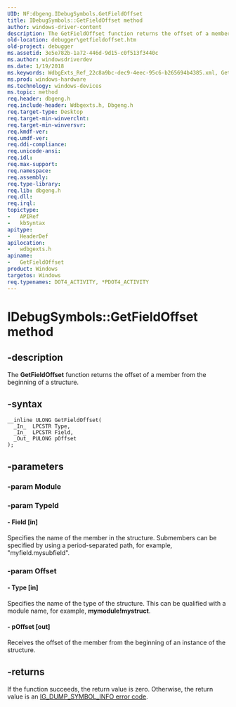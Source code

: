 ```yaml
---
UID: NF:dbgeng.IDebugSymbols.GetFieldOffset
title: IDebugSymbols::GetFieldOffset method
author: windows-driver-content
description: The GetFieldOffset function returns the offset of a member from the beginning of a structure.
old-location: debugger\getfieldoffset.htm
old-project: debugger
ms.assetid: 3e5e782b-1a72-446d-9d15-c0f513f3440c
ms.author: windowsdriverdev
ms.date: 1/19/2018
ms.keywords: WdbgExts_Ref_22c8a9bc-dec9-4eec-95c6-b265694b4385.xml, GetFieldOffset, wdbgexts/GetFieldOffset, IDebugSymbols::GetFieldOffset, debugger.getfieldoffset, IDebugSymbols, GetFieldOffset function [Windows Debugging]
ms.prod: windows-hardware
ms.technology: windows-devices
ms.topic: method
req.header: dbgeng.h
req.include-header: Wdbgexts.h, Dbgeng.h
req.target-type: Desktop
req.target-min-winverclnt: 
req.target-min-winversvr: 
req.kmdf-ver: 
req.umdf-ver: 
req.ddi-compliance: 
req.unicode-ansi: 
req.idl: 
req.max-support: 
req.namespace: 
req.assembly: 
req.type-library: 
req.lib: dbgeng.h
req.dll: 
req.irql: 
topictype:
-	APIRef
-	kbSyntax
apitype:
-	HeaderDef
apilocation:
-	wdbgexts.h
apiname:
-	GetFieldOffset
product: Windows
targetos: Windows
req.typenames: DOT4_ACTIVITY, *PDOT4_ACTIVITY
---
```


# IDebugSymbols::GetFieldOffset method


## -description


The <b>GetFieldOffset</b> function returns the offset of a member from the beginning of a structure.


## -syntax


````
__inline ULONG GetFieldOffset(
  _In_  LPCSTR Type,
  _In_  LPCSTR Field,
  _Out_ PULONG pOffset
);
````


## -parameters




### -param Module




### -param TypeId




#### - Field [in]

Specifies the name of the member in the structure.  Submembers can be specified by using a period-separated path, for example, "myfield.mysubfield".


### -param Offset





#### - Type [in]

Specifies the name of the type of the structure.  This can be qualified with a module name, for example, <b>mymodule!mystruct</b>.


#### - pOffset [out]

Receives the offset of the member from the beginning of an instance of the structure.


## -returns


If the function succeeds, the return value is zero. Otherwise, the return value is an <a href="https://msdn.microsoft.com/41d64bbc-cefe-4665-b054-e6bd135ccd20">IG_DUMP_SYMBOL_INFO error code</a>. 


